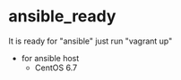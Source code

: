 # ansible_ready
It is ready for "ansible" just run  "vagrant up"

- for ansible host
    - CentOS 6.7
